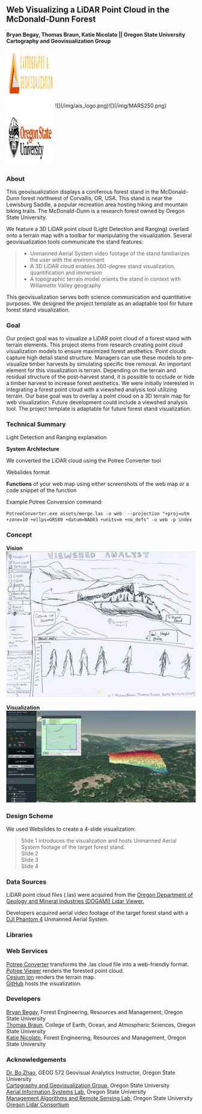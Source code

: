 ## Web Visualizing a LiDAR Point Cloud in the McDonald-Dunn Forest
#### Bryan Begay, Thomas Braun, Katie Nicolato || Oregon State University Cartography and Geovisualization Group

<img src="assets/carto2.png" style = "max-height: 150px; min-height: 150px; max-width: 25%;">
![](/img/ais_logo.png)![](/img/MARS250.png)
<img src="assets/osu.png" style = "max-height: 180px; min-height: 150px; max-width: 25%;">

### About

This geovisualization displays a coniferous forest stand in the McDonald-Dunn forest northwest of Corvallis, OR, USA. This stand is near the Lewisburg Saddle, a popular recreation area hosting hiking and mountain biking trails. The McDonald-Dunn is a research forest owned by Oregon State University.
</br>

We feature a 3D LiDAR point cloud (Light Detection and Ranging) overlaid onto a terrain map with a toolbar for manipulating the visualization. Several geovisualization tools communicate the stand features:

> * Unmanned Aerial System video footage of the stand familiarizes the user with the environment</br>
> * A 3D LiDAR cloud enables 360-degree stand visualization, quantification and immersion</br>
> * A topographic terrain model orients the stand in context with Willamette Valley geography</br>

This geovisualization serves both science communication and quantitative purposes. We designed the project template as an adaptable tool for future forest stand visualization.

### Goal

Our project goal was to visualize a LiDAR point cloud of a forest stand with terrain elements. This project stems from research creating point cloud visualization models to ensure maximized forest aesthetics. Point clouds capture high detail stand structure. Managers can use these models to pre-visualize timber harvests by simulating specific tree removal. An important element for this visualization is terrain. Depending on the terrain and residual structure of the post-harvest stand, it is possible to occlude or hide a timber harvest to increase forest aesthetics. We were initially interested in integrating a forest point cloud with a viewshed analysis tool utilizing terrain. Our base goal was to overlay a point cloud on a 3D terrain map for web visualization. Future development could include a viewshed analysis tool. The project template is adaptable for future forest stand visualization.

### Technical Summary

Light Detection and Ranging explanation

**System Architecture**

We converted the LiDAR cloud using the Potree Converter tool

Webslides format

**Functions** of your web map using either screenshots of the web map or a code snippet of the function

Example Potree Conversion command:

```
PotreeConverter.exe assets/merge.las -o web  --projection "+proj=utm +zone=10 +ellps=GRS80 +datum=NAD83 +units=m +no_defs" -o web -p index
```

### Concept
**Vision**</br>
![](/img/viewshed_sketch_1.JPG)
</br>
</br>
**Visualization**</br>
![](/img/final_site.JPG)

### Design Scheme

We used Webslides to create a 4-slide visualization:

> Slide 1 introduces the visualization and hosts Unmanned Aerial System footage of the target forest stand.</br>
> Slide 2 </br>
> Slide 3 </br>
> Slide 4 </br>

### Data Sources

LiDAR point cloud files (.las) were acquired from the [Oregon Department of Geology and Mineral Industries (DOGAMI) Lidar Viewer.](https://gis.dogami.oregon.gov/maps/lidarviewer/)</br>

Developers acquired aerial video footage of the target forest stand with a [DJI Phantom 4](https://www.dji.com/phantom-4) Unmanned Aerial System.</br>

### Libraries



### Web Services
[Potree Converter](https://github.com/potree/PotreeConverter) transforms the .las cloud file into a web-friendly format.</br>
[Potree Viewer](http://potree.org/) renders the forested point cloud.</br>
[Cesium ion](https://cesium.com/) renders the terrain map.</br>
[GitHub](https://github.com/) hosts the visualization.</br>

### Developers

[Bryan Begay](https://github.com/gimbalmonkey), Forest Engineering, Resources and Management, Oregon State University</br>
[Thomas Braun](https://github.com/tbraun96), College of Earth, Ocean, and Atmospheric Sciences, Oregon State University</br>
[Katie Nicolato](https://github.com/kitnixx), Forest Engineering, Resources and Management, Oregon State University</br>

### Acknowledgements

[Dr. Bo Zhao](https://ceoas.oregonstate.edu/profile/zhao/), GEOG 572 Geovisual Analytics Instructor, Oregon State University</br>
[Cartography and Geovisualization Group,](https://geoviz.ceoas.oregonstate.edu/) Oregon State University </br>
[Aerial Information Systems Lab,](http://ais.forestry.oregonstate.edu/) Oregon State University</br>
[Management Algorithms and Remote Sensing Lab,](http://mars.forestry.oregonstate.edu/) Oregon State University</br>
[Oregon Lidar Consortium](https://www.oregongeology.org/lidar/)</br>
